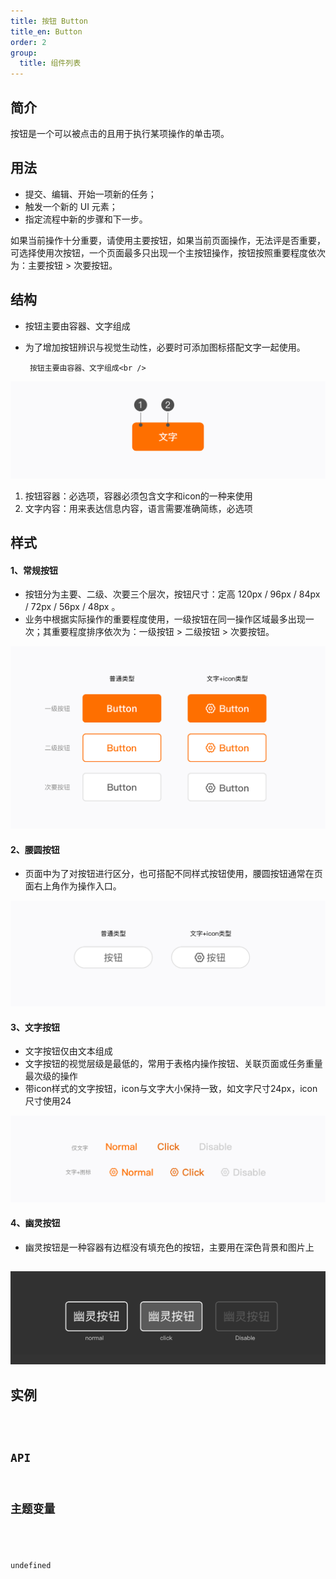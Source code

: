 ```yaml
---
title: 按钮 Button
title_en: Button
order: 2
group:
  title: 组件列表
---
```



## 简介
按钮是一个可以被点击的且用于执行某项操作的单击项。


## 用法

- 提交、编辑、开始一项新的任务；
- 触发一个新的 UI 元素；
- 指定流程中新的步骤和下一步。

如果当前操作十分重要，请使用主要按钮，如果当前页面操作，无法评是否重要，可选择使用次按钮，一个页面最多只出现一个主按钮操作，按钮按照重要程度依次为：主要按钮 > 次要按钮。


## 结构

- 按钮主要由容器、文字组成
- 为了增加按钮辨识与视觉生动性，必要时可添加图标搭配文字一起使用。

       按钮主要由容器、文字组成<br />
![Rectangle 4@2x.png](./images/1650509609386-2f5ed503-4752-4c84-be86-130da94071e0.png)



1. 按钮容器：必选项，容器必须包含文字和icon的一种来使用
1. 文字内容：用来表达信息内容，语言需要准确简练，必选项



## 样式

#### 1、常规按钮

- 按钮分为主要、二级、次要三个层次，按钮尺寸：定高 120px / 96px  / 84px / 72px / 56px / 48px 。
- 业务中根据实际操作的重要程度使用，一级按钮在同一操作区域最多出现一次；其重要程度排序依次为：一级按钮 > 二级按钮 > 次要按钮。


![Rectangle 4备份@2x.png](./images/1650509609564-744abdb9-12cb-4324-b1b4-f8948366ee8c.png)




#### 2、腰圆按钮

- 页面中为了对按钮进行区分，也可搭配不同样式按钮使用，腰圆按钮通常在页面右上角作为操作入口。


![Rectangle 4备份 2@2x.png](./images/1650509609866-d17ba508-5cc2-4c30-abc0-bf9e635fb685.png)




#### 3、文字按钮

- 文字按钮仅由文本组成
- 文字按钮的视觉层级是最低的，常用于表格内操作按钮、关联页面或任务重量最次级的操作
- 带icon样式的文字按钮，icon与文字大小保持一致，如文字尺寸24px，icon尺寸使用24


![Rectangle 4 Copy 4@2x.png](./images/1650509610064-e4eac3e7-2ca7-4b74-963f-90fadd9517f2.png)



#### 4、幽灵按钮

- 幽灵按钮是一种容器有边框没有填充色的按钮，主要用在深色背景和图片上


## 
![Rectangle@2x.png](./images/1650509610246-4d4da4a6-7faf-4e0e-a6fc-8bd0057212d1.png)





## 实例
<code src="./example.tsx" />

## API



## 主题变量

<div class="theme-variable-table">

undefined

</div>
